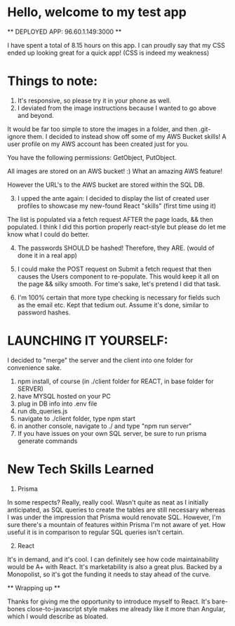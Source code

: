 # Hello, welcome to my test app

** DEPLOYED APP: 96.60.1.149:3000 **

I have spent a total of 8.15 hours on this app.
I can proudly say that my CSS ended up looking great for a quick app! (CSS is indeed my weakness)

# Things to note:
1) It's responsive, so please try it in your phone as well.
2)  I deviated from the image instructions because I wanted to go above and beyond.

It would be far too simple to store the images in a folder, and then .git-ignore them.
I decided to instead show off some of my AWS Bucket skills!
A user profile on my AWS account has been created just for you. 

You have the following permissions: GetObject, PutObject.

All images are stored on an AWS bucket! :) What an amazing AWS feature!

However the URL's to the AWS bucket are stored within the SQL DB.

3) I upped the ante again: I decided to display the list of created user profiles to showcase my new-found React "skills" (first time using it)

The list is populated via a fetch request AFTER the page loads, && then populated. I think I did this portion properly react-style but please do let me know what I could do better.

4) The passwords SHOULD be hashed! Therefore, they ARE. (would of done it in a real app)

5) I could make the POST request on Submit a fetch request that then causes the Users component to re-populate. This would keep it all on the page && silky smooth. For time's sake, let's pretend I did that task.

6) I'm 100% certain that more type checking is necessary for fields such as the email etc. Kept that tedium out. Assume it's done, similar to password hashes.

# LAUNCHING IT YOURSELF:

I decided to "merge" the server and the client into one folder for convenience sake.

1) npm install, of course (in ./client folder for REACT, in base folder for SERVER)
2) have MYSQL hosted on your PC
3) plug in DB info into .env file
4) run db_queries.js
5) navigate to ./client folder, type npm start
6) in another console, navigate to ./ and type "npm run server"
7) If you have issues on your own SQL server, be sure to run prisma generate commands

# New Tech Skills Learned
1) Prisma

In some respects? Really, really cool. Wasn't quite as neat as I initially anticipated, as SQL queries to create the tables are still necessary whereas I was under the impression that Prisma would renovate SQL. However, I'm sure there's a mountain of features within Prisma I'm not aware of yet. How useful it is in comparison to regular SQL queries isn't certain.

2) React

It's in demand, and it's cool. I can definitely see how code maintainability would be A+ with React. It's marketability is also a great plus. Backed by a Monopolist, so it's got the funding it needs to stay ahead of the curve.

** Wrapping up **

Thanks for giving me the opportunity to introduce myself to React. It's bare-bones close-to-javascript style makes me already like it more than Angular, which I would describe as bloated.